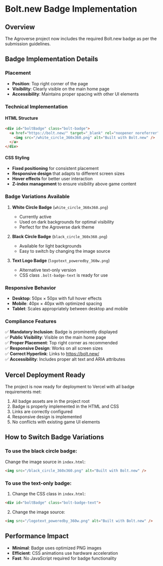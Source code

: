 # Bolt.new Badge Implementation

## Overview
The Agroverse project now includes the required Bolt.new badge as per the submission guidelines.

## Badge Implementation Details

### Placement
- **Position**: Top right corner of the page
- **Visibility**: Clearly visible on the main home page
- **Accessibility**: Maintains proper spacing with other UI elements

### Technical Implementation

#### HTML Structure
```html
<div id="boltBadge" class="bolt-badge">
  <a href="https://bolt.new/" target="_blank" rel="noopener noreferrer">
    <img src="/white_circle_360x360.png" alt="Built with Bolt.new" />
  </a>
</div>
```

#### CSS Styling
- **Fixed positioning** for consistent placement
- **Responsive design** that adapts to different screen sizes
- **Hover effects** for better user interaction
- **Z-index management** to ensure visibility above game content

### Badge Variations Available

1. **White Circle Badge** (`white_circle_360x360.png`)
   - Currently active
   - Used on dark backgrounds for optimal visibility
   - Perfect for the Agroverse dark theme

2. **Black Circle Badge** (`black_circle_360x360.png`)
   - Available for light backgrounds
   - Easy to switch by changing the image source

3. **Text Logo Badge** (`logotext_poweredby_360w.png`)
   - Alternative text-only version
   - CSS class `.bolt-badge-text` is ready for use

### Responsive Behavior
- **Desktop**: 50px × 50px with full hover effects
- **Mobile**: 40px × 40px with optimized spacing
- **Tablet**: Scales appropriately between desktop and mobile

### Compliance Features
✅ **Mandatory Inclusion**: Badge is prominently displayed  
✅ **Public Visibility**: Visible on the main home page  
✅ **Proper Placement**: Top right corner as recommended  
✅ **Responsive Design**: Works on all screen sizes  
✅ **Correct Hyperlink**: Links to https://bolt.new/  
✅ **Accessibility**: Includes proper alt text and ARIA attributes  

## Vercel Deployment Ready

The project is now ready for deployment to Vercel with all badge requirements met:

1. All badge assets are in the project root
2. Badge is properly implemented in the HTML and CSS
3. Links are correctly configured
4. Responsive design is implemented
5. No conflicts with existing game UI elements

## How to Switch Badge Variations

### To use the black circle badge:
Change the image source in `index.html`:
```html
<img src="/black_circle_360x360.png" alt="Built with Bolt.new" />
```

### To use the text-only badge:
1. Change the CSS class in `index.html`:
```html
<div id="boltBadge" class="bolt-badge-text">
```

2. Change the image source:
```html
<img src="/logotext_poweredby_360w.png" alt="Built with Bolt.new" />
```

## Performance Impact
- **Minimal**: Badge uses optimized PNG images
- **Efficient**: CSS animations use hardware acceleration
- **Fast**: No JavaScript required for badge functionality
